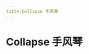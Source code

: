 ```yaml
---
title:Collapse 手风琴
---
```

# Collapse 手风琴
<ClientOnly>
<collapse-demos></collapse-demos>
<collapse-single-demos></collapse-single-demos>
</ClientOnly>




